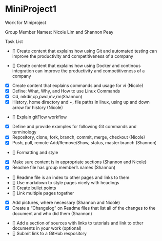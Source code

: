 # MiniProject1
Work for Miniproject

Group Member Names: Nicole Lim and Shannon Peay

Task List

- [] Create content that explains how using Git and automated testing can improve the productivity and competitiveness of a company

- [] Create content that explains how using Docker and continous integration can improve the productivity and competitiveness of a company

- [x] Create content that explains commands and usage for vi (Nicole)
- [x] Define: What, Why, and How to use Linux Commands
- [x] Cd, mkdir,cp,pwd,mv,rm(Shannon)
- [x] History, home directory and ~, file paths in linux, using up and down arrow for history (Nicole)
- [] Explain gitFlow workflow
- [x] Define and provide examples for following Git commands and terminology
- [x] Repository, clone, fork, branch, commit, merge, checkout (Nicole)
- [x] Push, pull, remote Add/Remove/Show, status, master branch (Shannon)
- [] Formatting and style
- [x] Make sure content is in appropriate sections (Shannon and Nicole)
- [x] Readme file has group member’s names (Shannon)
- [] Readme  file is an index to other pages and links to them
- [] Use markdown to style pages nicely with headings
- [] Create bullet points
- [] Link multiple pages together
- [x] Add pictures, where necessary (Shannon and Nicole)
- [x] Create a “Changelog” on Readme files that list all of the changes to the document and who did them (Shannon)
- [] Add a section of sources with links to tutorials and link to other documents in your work (optional)
- [] Submit link to a GitHub respository




